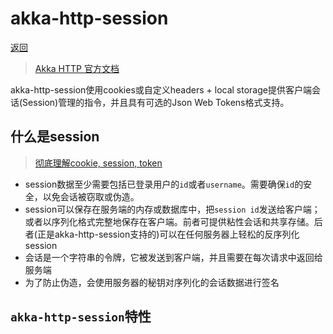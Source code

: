 [akka]: /note/akka/README.md
[url:cookie_session_token]: https://www.cnblogs.com/moyand/p/9047978.html
[url:akka-http]: https://doc.akka.io/docs/akka-http/current/

# akka-http-session

[返回][akka]

> [Akka HTTP 官方文档][url:akka-http]

akka-http-session使用cookies或自定义headers + local storage提供客户端会话(Session)管理的指令，并且具有可选的Json Web Tokens格式支持。

## 什么是session

> [彻底理解cookie, session, token][url:cookie_session_token]

- session数据至少需要包括已登录用户的`id`或者`username`。需要确保`id`的安全，以免会话被窃取或伪造。
- session可以保存在服务端的内存或数据库中，把`session id`发送给客户端；或者以序列化格式完整地保存在客户端。前者可提供粘性会话和共享存储。后者(正是akka-http-session支持的)可以在任何服务器上轻松的反序列化session
- 会话是一个字符串的令牌，它被发送到客户端，并且需要在每次请求中返回给服务端
- 为了防止伪造，会使用服务器的秘钥对序列化的会话数据进行签名

## `akka-http-session`特性
